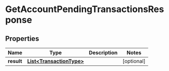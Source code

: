 
# GetAccountPendingTransactionsResponse

## Properties
Name | Type | Description | Notes
------------ | ------------- | ------------- | -------------
**result** | [**List&lt;TransactionType&gt;**](TransactionType.md) |  |  [optional]



